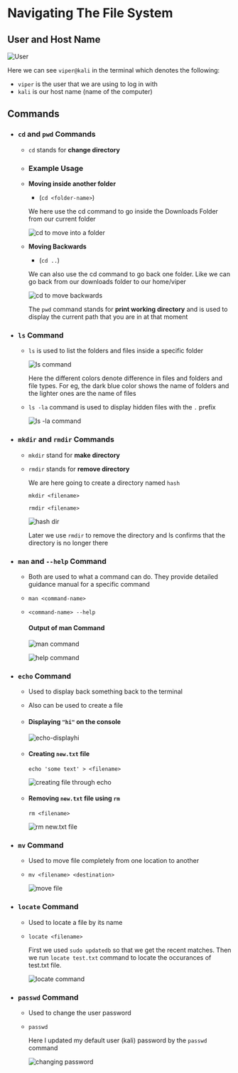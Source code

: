 # Navigating The File System

## User and Host Name

![User](/IMAGES/user.png)

Here we can see `viper@kali` in the terminal which denotes the following:

- `viper` is the user that we are using to log in with
- `kali` is our host name (name of the computer)

## Commands

- ### `cd` and `pwd` Commands

    - `cd` stands for **change directory**
    - ### Example Usage

    - **Moving inside another folder**

        - (`cd <folder-name>`)

        We here use the cd command to go inside the Downloads Folder from our current folder

        ![cd to move into a folder](/IMAGES/cd(1).png)

    - **Moving Backwards**

        - (`cd ..`)

        We can also use the cd command to go back one folder. Like we can go back from our downloads folder to our home/viper

        ![cd to move backwards](/IMAGES/cd(2).png) 

        The `pwd` command stands for **print working directory** and is used to display the current path that you are in at that moment

- ### `ls` Command

    - `ls` is used to list the folders and files inside a specific folder

        ![ls command](/IMAGES/ls.png)

        Here the different colors denote difference in files and folders and file types. For eg, the dark blue color shows the name of folders and the lighter ones are the name of files

    - `ls -la` command is used to display hidden files with the `.` prefix

        ![ls -la command](/IMAGES/ls%20la.png)

- ### `mkdir` and `rmdir` Commands

    - `mkdir` stand for **make directory**
    - `rmdir` stands for **remove directory**

        We are here going to create a directory named `hash`

        `mkdir <filename>`

        `rmdir <filename>`

        ![hash dir](/IMAGES/make%20dir.png)

        Later we use `rmdir` to remove the directory and ls confirms that the directory is no longer there

- ### `man` and `--help` Command

    - Both are used to what a command can do. They provide detailed guidance manual for a specific command

    - `man <command-name>`
    - `<command-name> --help`

        #### Output of man Command
        ![man command](/IMAGES/man-command.png)
        
        ![help command](/IMAGES/help-command.png)

- ### `echo` Command

    - Used to display back something back to the terminal
    - Also can be used to create a file

    - #### Displaying `"hi"` on the console

        ![echo-displayhi](/IMAGES/simple-echo.png)

    - #### Creating `new.txt` file 

        `echo 'some text' > <filename>`

        ![creating file through echo](/IMAGES/echo-createfile.png)

    - #### Removing `new.txt` file using `rm`

        `rm <filename>`

        ![rm new.txt file](/IMAGES/remove-file.png)

- ### `mv` Command

    - Used to move file completely from one location to another
    - `mv <filename> <destination>`

        ![move file](/IMAGES/move-file.png)

- ### `locate` Command

    - Used to locate a file by its name
    - `locate <filename>`

        First we used `sudo updatedb` so that we get the recent matches. Then we run `locate test.txt` command to locate the occurances of test.txt file.

        ![locate command](/IMAGES/locate-command.png)

- ### `passwd` Command

    - Used to change the user password

    - `passwd`

        Here I updated my default user (kali) password by the `passwd` command

        ![changing password](/IMAGES/changing-password.png)
